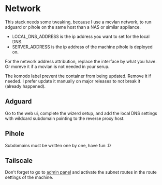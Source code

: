 # Network

This stack needs some tweaking, because I use a mcvlan network, to run adguard or pihole on the same host than a NAS or similar appliance.

- LOCAL_DNS_ADDRESS is the ip address you want to set for the local DNS.
- SERVER_ADDRESS is the ip address of the machine pihole is deployed on.

For the network address attribution, replace the interface by what you have. Or moreve it if a mcvlan is not needed in your serup.

The komodo label prevent the container from being updated. Remove it if needed. I prefer update it manually on major releases to not break it (already happened).

## Adguard

Go to the web ui, complete the wizerd setup, and add the local DNS settings with wildcard subdomain pointing to the reverse proxy host.

## Pihole

Subdomains must be written one by one, have fun :D

## Tailscale

Don't forget to go to [admin panel](https://login.tailscale.com/admin/machines) and activate the subnet routes in the route settings of the machine.
